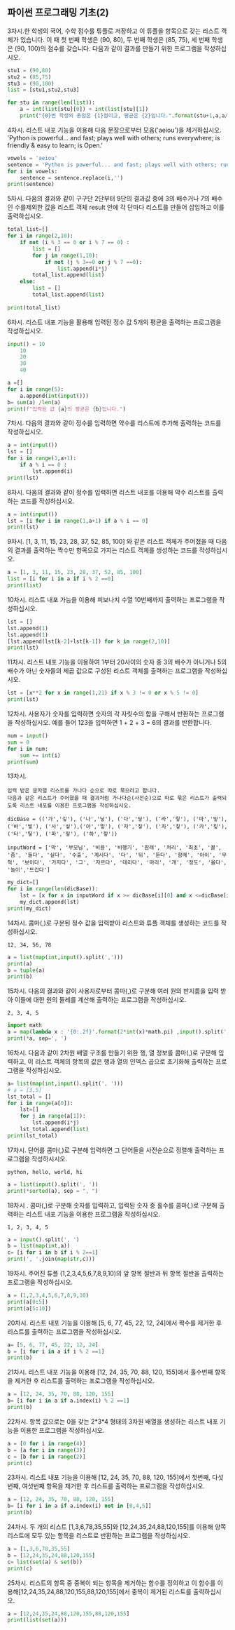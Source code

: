 ## 파이썬 프로그래밍 기초(2)

3차시.한 학생의 국어, 수학 점수를 튜플로 저장하고 이 튜플을 항목으로 갖는 리스트 객체가 있습니다. 이 때 첫 번째 학생은 (90, 80), 두 번째 학생은 (85, 75), 세 번째 학생은 (90, 100)의 점수를 갖습니다. 다음과 같이 결과를 만들기 위한 프로그램을 작성하십시오.

```python
stu1 = (90,80)
stu2 = (85,75)
stu3 = (90,100)
list = [stu1,stu2,stu3]

for stu in range(len(list)):
    a = int(list[stu][0]) + int(list[stu][1])
    print("{0}번 학생의 총점은 {1}점이고, 평균은 {2}입니다.".format(stu+1,a,a/2))
```

4차시. 리스트 내포 기능을 이용해 다음 문장으로부터 모음('aeiou')을 제거하십시오. 'Python is powerful... and fast; plays well with others; runs everywhere; is friendly & easy to learn; is Open.'

```python
vowels = 'aeiou'
sentence = 'Python is powerful... and fast; plays well with others; runs everywhere; is friendly & easy to learn; is Open.'
for i in vowels:
	sentence = sentence.replace(i,'')
print(sentence)
```

5차시.   다음의 결과와 같이 구구단 2단부터 9단의 결과값 중에 3의 배수거나 7의 배수인 수를제외한 값을 리스트 객체 result 안에 각 단마다 리스트를 만들어 삽입하고 이를 출력하십시오.  

```python
total_list=[]
for i in range(2,10):
	if not (i % 3 == 0 or i % 7 == 0) :
		list = []
		for j in range(1,10):
			if not (j % 3==0 or j % 7 ==0):
				list.append(i*j)        
		total_list.append(list)
	else:
		list = []
		total_list.append(list)
        
print(total_list)
```

6차시. 리스트 내포 기능을 활용해 입력된 정수 값 5개의 평균을 출력하는 프로그램을 작성하십시오.

```python
input() = 10
	10
	20
	30
	40
```

```python
a =[]
for i in range(5):
	a.append(int(input()))
b= sum(a) /len(a)
print(f"입력된 값 {a}의 평균은 {b}입니다.")
```



7차시. 다음의 결과와 같이 정수를 입력하면 약수를 리스트에 추가해 출력하는 코드를 작성하십시오.

```python
a = int(input())
lst = []  
for i in range(1,a+1):
    if a % i == 0 :
        lst.append(i)
print(lst)
```

8차시.   다음의 결과와 같이 정수를 입력하면 리스트 내포를 이용해 약수 리스트를 출력하는 코드를 작성하십시오.  

```python
a = int(input())
lst = [i for i in range(1,a+1) if a % i == 0]
print(lst)
```

9차시.  [1, 3, 11, 15, 23, 28, 37, 52, 85, 100] 와 같은 리스트 객체가 주어졌을 때 다음의 결과를 출력하는 짝수만 항목으로 가지는 리스트 객체를 생성하는 코드를 작성하십시오.

```python
a = [1, 3, 11, 15, 23, 28, 37, 52, 85, 100]
list = [i for i in a if i % 2 ==0]
print(list)
```

10차시. 리스트 내포 가능을 이용해 피보나치 수열 10번째까지 출력하는 프로그램을 작성하십시오.

```python
lst = []
lst.append(1)
lst.append(1)
[lst.append(lst[k-2]+lst[k-1]) for k in range(2,10)]
print(lst)
```

11차시. 리스트 내포 기능을 이용하여 1부터 20사이의 숫자 중 3의 배수가 아니거나 5의 배수가 아닌 숫자들의 제곱 값으로 구성된 리스트 객체를 출력하는 프로그램을 작성하십시오.

```python
lst = [x**2 for x in range(1,21) if x % 3 != 0 or x % 5 != 0] 
print(lst)
```

12차시.  사용자가 숫자를 입력하면 숫자의 각 자릿수의 합을 구해서 반환하는 프로그램을 작성하십시오.  예를 들어 123을 입력하면 1 + 2 + 3 = 6의 결과를 반환합니다.

```python
num = input()
sum = 0
for i in num:
    sum += int(i)
print(sum)
```

13차시. 

```
입력 받은 문자열 리스트를 가나다 순으로 따로 묶으려고 합니다.
다음과 같은 리스트가 주어졌을 때 결과처럼 가나다순(사전순)으로 따로 묶은 리스트가 출력되도록 리스트 내포를 이용한 프로그램을 작성하십시오.

dicBase = (('가','깋'), ('나','닣'), ('다','딯'), ('라','맇'), ('마','밓'), ('바','빟'), ('사','싷'),('아','잏'), ('자','짛'), ('차','칳'), ('카','킿'), ('타','팋'), ('파','핗'), ('하','힣'))

inputWord = ['막', '부모님', '비용', '비행기', '원래', '처리', '최초', '꼴', '좀', '들다', '싶다', '수출', '계시다', '다', '뒤', '듣다', '함께', '아이', '무척', '보이다', '가지다', '그', '자르다', '데리다', '마리', '개', '정도', '옳다', '놀이','뜨겁다']
```

```python
my_dict=[]
for i in range(len(dicBase)):
    lst = [x for x in inputWord if x >= dicBase[i][0] and x <=dicBase[i][1]]
    my_dict.append(lst)
print(my_dict)
```

14차시. 콤마(,)로 구분된 정수 값을 입력받아 리스트와 튜플 객체를 생성하는 코드를 작성하십시오.

```
12, 34, 56, 78
```

```python
a = list(map(int,input().split(',')))
print(a)
b = tuple(a)
print(b)
```

15차시. 다음의 결과와 같이 사용자로부터 콤마(,)로 구분해 여러 원의 반지름을 입력 받아 이들에 대한 원의 둘레를 계산해 출력하는 프로그램을 작성하십시오.

```
2, 3, 4, 5
```

```python
import math	
a = map(lambda x : '{0:.2f}'.format(2*int(x)*math.pi) ,input().split(', '))
print(*a, sep=', ')
```

16차시. 다음과 같이 2차원 배열 구조를 만들기 위한 행, 열 정보를 콤마(,)로 구분해 입력하고, 이 리스트 객체의 항목의 값은 행과 열의 인덱스 곱으로 초기화해 출력하는 프로그램을 작성하십시오.

```python
a= list(map(int,input().split(', ')))
# a = [3,5]  
lst_total = []
for i in range(a[0]):
    lst=[]
    for j in range(a[1]):
        lst.append(i*j)
    lst_total.append(list)
print(lst_total)
```

17차시. 단어를 콤마(,)로 구분해 입력하면 그 단어들을 사전순으로 정렬해 출력하는 프로그램을 작성하시시오.

```
python, hello, world, hi
```

```python
a = list(input().split(', '))
print(*sorted(a), sep = ", ")  
```

18차시 . 콤마(,)로 구분해 숫자를 입력하고, 입력된 숫자 중 홀수를 콤마(,)로 구분해 출력하는 리스트 내포 기능을 이용한 프로그램을 작성하십시오.

```
1, 2, 3, 4, 5
```

```python
a = input().split(', ')
b = list(map(int,a))
c= [i for i in b if i % 2==1]
print(', '.join(map(str,c)))
```

19차시. 주어진 튜플 (1,2,3,4,5,6,7,8,9,10)의 앞 항목 절반과 뒤 항목 절반을 출력하는 프로그램을 작성하십시오.

```python
a = (1,2,3,4,5,6,7,8,9,10)
print(a[0:5])
print(a[5:10])
```

20차시. 리스트 내포 기능을 이용해 [5, 6, 77, 45, 22, 12, 24]에서 짝수를 제거한 후 리스트를 출력하는 프로그램을 작성하십시오.

```python
a= [5, 6, 77, 45, 22, 12, 24]
b = [i for i in a if i % 2 ==1]
print(b)
```

21차시.   리스트 내포 기능을 이용해 [12, 24, 35, 70, 88, 120, 155]에서 홀수번째 항목을 제거한 후 리스트를 출력하는 프로그램을 작성하십시오.  

```python
a = [12, 24, 35, 70, 88, 120, 155]
b= [i for i in a if a.index(i) % 2 ==1]
print(b)
```

22차시.   항목 값으로는 0을 갖는 2\*3\*4 형태의 3차원 배열을 생성하는 리스트 내포 기능을 이용한 프로그램을 작성하십시오.  

```python
a = [0 for i in range(4)]
b = [a for i in range(3)]
c = [b for i in range(2)]
print(c)
```

23차시.   리스트 내포 기능을 이용해 [12, 24, 35, 70, 88, 120, 155]에서 첫번째, 다섯번째, 여섯번째 항목을 제거한 후 리스트를 출력하는 프로그램을 작성하십시오.  

```python
a = [12, 24, 35, 70, 88, 120, 155]
b= [i for i in a if a.index(i) not in [0,4,5]]
print(b)
```

24차시.   두 개의 리스트 [1,3,6,78,35,55]와 [12,24,35,24,88,120,155]를 이용해 양쪽 리스트에 모두 있는 항목을 리스트로 반환하는 프로그램을 작성하십시오.  

```python
a = [1,3,6,78,35,55]
b = [12,24,35,24,88,120,155]
c= list(set(a) & set(b))
print(c)
```

25차시.   리스트의 항목 중 중복이 되는 항목을 제거하는 함수를 정의하고 이 함수를 이용해[12,24,35,24,88,120,155,88,120,155]에서 중복이 제거된 리스트를 출력하십시오.  

```python
a = [12,24,35,24,88,120,155,88,120,155]
print(list(set(a)))
```


